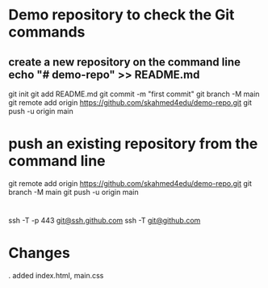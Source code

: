 # Demo repository to check the Git commands

## create a new repository on the command line echo "# demo-repo" >> README.md

git init
git add README.md
git commit -m "first commit"
git branch -M main
git remote add origin https://github.com/skahmed4edu/demo-repo.git
git push -u origin main

# push an existing repository from the command line
git remote add origin https://github.com/skahmed4edu/demo-repo.git
git branch -M main
git push -u origin main 


# 
ssh -T -p 443 git@ssh.github.com
ssh -T git@github.com

# Changes
. added index.html, main.css


